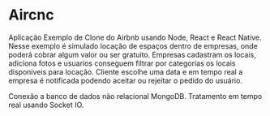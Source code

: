 # Aircnc

Aplicação Exemplo de Clone do Airbnb usando Node, React e React Native. Nesse exemplo é simulado locação de espaços dentro de empresas, onde poderá cobrar algum valor
ou ser gratuito.
Empresas cadastram os locais, adiciona fotos e usuarios conseguem filtrar por categorias os locais disponiveis para locação.
Cliente escolhe uma data e em tempo real a empresa é notificada podendo aceitar ou rejeitar o pedido do usuário.

Conexão a banco de dados não relacional MongoDB.
Tratamento em tempo real usando Socket IO.
